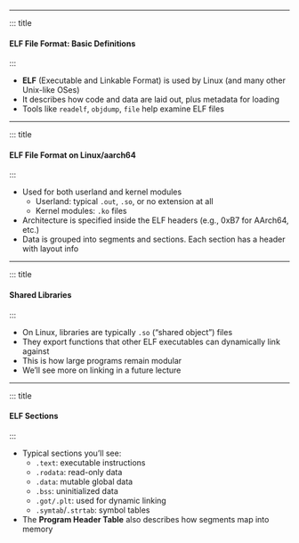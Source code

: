 
---
<!-- slide template="[[Base Slide]]" -->
::: title
#### ELF File Format: Basic Definitions 
:::

- **ELF** (Executable and Linkable Format) is used by Linux (and many other Unix-like OSes)
- It describes how code and data are laid out, plus metadata for loading
- Tools like `readelf`, `objdump`, `file` help examine ELF files

---

<!-- slide template="[[Base Slide]]" -->
::: title
#### ELF File Format on Linux/aarch64
:::

- Used for both userland and kernel modules
  - Userland: typical `.out`, `.so`, or no extension at all  
  - Kernel modules: `.ko` files  
- Architecture is specified inside the ELF headers (e.g., 0xB7 for AArch64, etc.)
- Data is grouped into segments and sections. Each section has a header with layout info

---

<!-- slide template="[[Base Slide]]" -->
::: title
#### Shared Libraries
:::

- On Linux, libraries are typically `.so` (“shared object”) files
- They export functions that other ELF executables can dynamically link against
- This is how large programs remain modular
- We’ll see more on linking in a future lecture

---

<!-- slide template="[[Base Slide]]" -->
::: title
#### ELF Sections
:::

- Typical sections you’ll see:
  - `.text`: executable instructions
  - `.rodata`: read-only data
  - `.data`: mutable global data
  - `.bss`: uninitialized data
  - `.got/.plt`: used for dynamic linking
  - `.symtab`/`.strtab`: symbol tables  
- The **Program Header Table** also describes how segments map into memory
